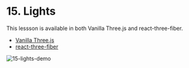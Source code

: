 # 15. Lights

This lessson is available in both Vanilla Three.js and react-three-fiber.

- [Vanilla Three.js](./vanilla)
- [react-three-fiber](./react-three-fiber)

![15-lights-demo](https://github.com/trsplms/threejs-journey/blob/main/screenshots/15-lights-demo.png)
